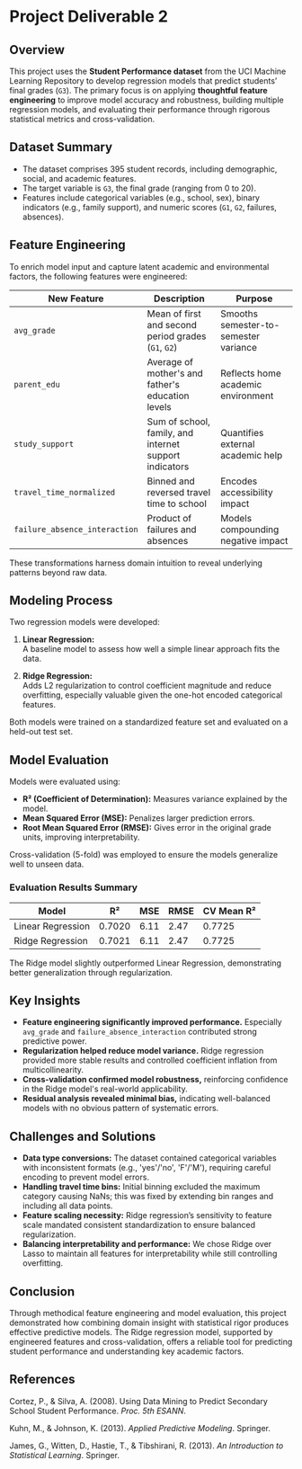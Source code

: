 # Project Deliverable 2

## Overview

This project uses the **Student Performance dataset** from the UCI Machine Learning Repository to develop regression models that predict students’ final grades (`G3`). The primary focus is on applying **thoughtful feature engineering** to improve model accuracy and robustness, building multiple regression models, and evaluating their performance through rigorous statistical metrics and cross-validation.

## Dataset Summary

- The dataset comprises 395 student records, including demographic, social, and academic features.
- The target variable is `G3`, the final grade (ranging from 0 to 20).
- Features include categorical variables (e.g., school, sex), binary indicators (e.g., family support), and numeric scores (`G1`, `G2`, failures, absences).

## Feature Engineering

To enrich model input and capture latent academic and environmental factors, the following features were engineered:

| New Feature                   | Description                                              | Purpose                                        |
|-------------------------------|----------------------------------------------------------|------------------------------------------------|
| `avg_grade`                   | Mean of first and second period grades (`G1`, `G2`)      | Smooths semester-to-semester variance          |
| `parent_edu`                  | Average of mother's and father's education levels        | Reflects home academic environment             |
| `study_support`               | Sum of school, family, and internet support indicators   | Quantifies external academic help              |
| `travel_time_normalized`      | Binned and reversed travel time to school                | Encodes accessibility impact                   |
| `failure_absence_interaction` | Product of failures and absences                         | Models compounding negative impact             |

These transformations harness domain intuition to reveal underlying patterns beyond raw data.

## Modeling Process

Two regression models were developed:

1. **Linear Regression:**  
   A baseline model to assess how well a simple linear approach fits the data.

2. **Ridge Regression:**  
   Adds L2 regularization to control coefficient magnitude and reduce overfitting, especially valuable given the one-hot encoded categorical features.

Both models were trained on a standardized feature set and evaluated on a held-out test set.

## Model Evaluation

Models were evaluated using:

- **R² (Coefficient of Determination):** Measures variance explained by the model.
- **Mean Squared Error (MSE):** Penalizes larger prediction errors.
- **Root Mean Squared Error (RMSE):** Gives error in the original grade units, improving interpretability.

Cross-validation (5-fold) was employed to ensure the models generalize well to unseen data.

### Evaluation Results Summary

| Model             | R²     | MSE  | RMSE | CV Mean R² |
|-------------------|--------|------|------|------------|
| Linear Regression | 0.7020 | 6.11 | 2.47 | 0.7725     |
| Ridge Regression  | 0.7021 | 6.11 | 2.47 | 0.7725     |

The Ridge model slightly outperformed Linear Regression, demonstrating better generalization through regularization.

## Key Insights

- **Feature engineering significantly improved performance.** Especially `avg_grade` and `failure_absence_interaction` contributed strong predictive power.
- **Regularization helped reduce model variance.** Ridge regression provided more stable results and controlled coefficient inflation from multicollinearity.
- **Cross-validation confirmed model robustness,** reinforcing confidence in the Ridge model's real-world applicability.
- **Residual analysis revealed minimal bias,** indicating well-balanced models with no obvious pattern of systematic errors.

## Challenges and Solutions

- **Data type conversions:** The dataset contained categorical variables with inconsistent formats (e.g., 'yes'/'no', 'F'/'M'), requiring careful encoding to prevent model errors.
- **Handling travel time bins:** Initial binning excluded the maximum category causing NaNs; this was fixed by extending bin ranges and including all data points.
- **Feature scaling necessity:** Ridge regression’s sensitivity to feature scale mandated consistent standardization to ensure balanced regularization.
- **Balancing interpretability and performance:** We chose Ridge over Lasso to maintain all features for interpretability while still controlling overfitting.

## Conclusion

Through methodical feature engineering and model evaluation, this project demonstrated how combining domain insight with statistical rigor produces effective predictive models. The Ridge regression model, supported by engineered features and cross-validation, offers a reliable tool for predicting student performance and understanding key academic factors.

## References

Cortez, P., & Silva, A. (2008). Using Data Mining to Predict Secondary School Student Performance. *Proc. 5th ESANN*.

Kuhn, M., & Johnson, K. (2013). *Applied Predictive Modeling*. Springer.

James, G., Witten, D., Hastie, T., & Tibshirani, R. (2013). *An Introduction to Statistical Learning*. Springer.

